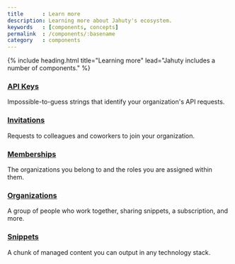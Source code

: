 ```yaml
---
title      : Learn more
description: Learning more about Jahuty's ecosystem.
keywords   : [components, concepts]
permalink  : /components/:basename
category   : components
---
```


{% include heading.html title="Learning more" lead="Jahuty includes a number of components." %}

<div class="row">
  <div class="col-md-5">
    <h3>
      <a href="{% link components/api-keys.md %}"><i class="fas fa-key mr-2"></i> API Keys</a>
    </h3>
    <p>
      Impossible-to-guess strings that identify your organization's API requests.
    </p>
  </div>
  <div class="col-md-5 offset-md-1">
    <h3>
      <a href="{% link components/invitations.md %}"><i class="fas fa-envelope mr-2"></i> Invitations</a>
    </h3>
    <p>
      Requests to colleagues and coworkers to join your organization.
    </p>
  </div>
  <div class="col-md-5">
    <h3>
      <a href="{% link components/memberships.md %}"><i class="fas fa-id-badge mr-2"></i> Memberships</a>
    </h3>
    <p>
      The organizations you belong to and the roles you are assigned within them.
    </p>
  </div>
  <div class="col-md-5 offset-md-1">
    <h3>
      <a href="{% link components/organizations.md %}"><i class="fas fa-users mr-2"></i> Organizations</a>
    </h3>
    <p>
      A group of people who work together, sharing snippets, a subscription, and more.
    </p>
  </div>
  <div class="col-md-5">
    <h3>
      <a href="{% link components/snippets.md %}"><i class="fas fa-file mr-2"></i> Snippets</a>
    </h3>
    <p>
      A chunk of managed content you can output in any technology stack.
    </p>
  </div>
</div>
